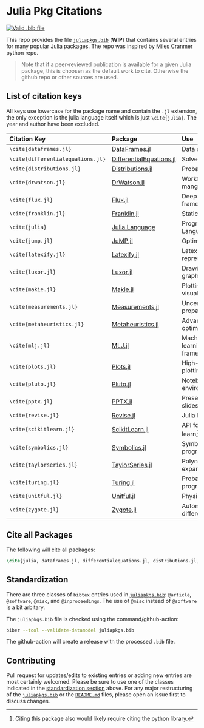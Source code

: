 # Julia Pkg Citations
[![Valid .bib file](https://github.com/stefanbringuier/JuliaPkgCitations/actions/workflows/biber-check.yml/badge.svg)](https://github.com/stefanbringuier/JuliaPkgCitations/actions/workflows/biber-check.yml)

This repo provides the file [`juliapkgs.bib`](juliapkgs.bib) (**WIP**) that contains several entries for many popular [Julia](https://julialang.org/) packages. The repo was inspired by [Miles Cranmer](https://github.com/MilesCranmer/python_citations) python repo.

> Note that if a peer-reviewed publication is available for a given Julia package, this is choosen as the default work to cite. Otherwise the github repo or other sources are used.

## List of citation keys

All keys use lowercase for the package name and contain the `.jl` extension, the only exception is the julia language itself which is just `\cite{julia}`. The year and author have been excluded.

| Citation Key                      | Package                                                                       | Use                        |
| :-------------------------------- | :---------------------------------------------------------------------------- | :------------------------- |
| `\cite{dataframes.jl}`            | [DataFrames.jl](https://github.com/JuliaData/DataFrames.jl)                   | Data structures            |
| `\cite{differentialequations.jl}` | [DifferentialEquations.jl](https://github.com/SciML/DifferentialEquations.jl) | Solver library             |
| `\cite{distributions.jl}`         | [Distributions.jl](https://github.com/JuliaStats/Distributions.jl)            | Probability                |
| `\cite{drwatson.jl}`              | [DrWatson.jl](https://github.com/JuliaDynamics/DrWatson.jl)                   | Workflow mangement         |
| `\cite{flux.jl}`                  | [Flux.jl](https://github.com/FluxML/Flux.jl)                                  | Deep learning framework    |
| `\cite{franklin.jl}`              | [Franklin.jl](https://github.com/tlienart/Franklin.jl)                        | Static websites            |
| `\cite{julia}`                    | [Julia Language](https://github.com/JuliaLang/julia)                          | Programming Language       |
| `\cite{jump.jl}`                  | [JuMP.jl](https://github.com/jump-dev/JuMP.jl)                                | Optimization               |
| `\cite{latexify.jl}`              | [Latexify.jl](https://github.com/korsbo/Latexify.jl)                          | Latex representations      |
| `\cite{luxor.jl}`                 | [Luxor.jl](https://github.com/JuliaGraphics/Luxor.jl)                         | Drawing graphics           |
| `\cite{makie.jl}`                 | [Makie.jl](https://github.com/MakieOrg/Makie.jl)                              | Plotting and visualization |
| `\cite{measurements.jl}`          | [Measurements.jl](https://github.com/JuliaPhysics/Measurements.jl)            | Uncertainty propagation    |
| `\cite{metaheuristics.jl}`        | [Metaheuristics.jl](https://github.com/jmejia8/Metaheuristics.jl)             | Advanced optimization      |
| `\cite{mlj.jl}`                   | [MLJ.jl](https://github.com/alan-turing-institute/MLJ.jl)                     | Machine learning framework |
| `\cite{plots.jl}`                 | [Plots.jl](https://github.com/JuliaPlots/Plots.jl)                            | High-level plotting        |
| `\cite{pluto.jl}`                 | [Pluto.jl](https://github.com/fonsp/Pluto.jl)                                 | Notebook environment       |
| `\cite{pptx.jl}`                  | [PPTX.jl](https://github.com/ASML-Labs/PPTX.jl)                               | Presentation slides        |
| `\cite{revise.jl}`                | [Revise.jl](https://github.com/timholy/Revise.jl)                             | Julia REPL tool            |
| `\cite{scikitlearn.jl}`           | [ScikitLearn.jl](https://github.com/cstjean/ScikitLearn.jl)                   | API for scikit-learn[^1]   |
| `\cite{symbolics.jl}`             | [Symbolics.jl](https://github.com/JuliaSymbolics/Symbolics.jl)                | Symbolic programming       |
| `\cite{taylorseries.jl}`          | [TaylorSeries.jl](https://github.com/JuliaDiff/TaylorSeries.jl)               | Polynomial expansion       |
| `\cite{turing.jl}`                | [Turing.jl](https://github.com/TuringLang/Turing.jl)                          | Probablistic programming   |
| `\cite{unitful.jl}`               | [Unitful.jl](https://github.com/PainterQubits/Unitful.jl)                     | Physical units             |
| `\cite{zygote.jl}`                | [Zygote.jl](https://github.com/FluxML/Zygote.jl)                              | Automatic differentiation  |

## Cite all Packages

The following will cite all packages:

```latex
\cite{julia, dataframes.jl, differentialequations.jl, distributions.jl, drwatson.jl, flux.jl, franklin.jl, jump.jl, latexify.jl, luxor.jl, makie.jl, measurements.jl, metaheuristics.jl, mlj.jl, plots.jl, pluto.jl, pptx.jl,scikitlearn.jl, symbolics.jl, taylorseries.jl, turing.jl, unitful.jl, zygote.jl} 
```

## Standardization

There are three classes of `bibtex` entries used in [`juliapkgs.bib`](juliapkgs.bib): `@article`, `@software`, `@misc`, and `@inproceedings`. The use of `@misc` instead of `@software` is a bit arbitary.

The `juliapkgs.bib` file is checked using the command/github-action:

```sh
biber --tool --validate-datamodel juliapkgs.bib
```

The github-action will create a release with the processed `.bib` file.

[^1]: Citing this package also would likely require citing the python library.

## Contributing

Pull request for updates/edits to existing entries or adding new entries are most certainly welcomed. Please be sure to use one of the classes indicated in the [standardization section](#standardization) above. For any major restructuring of the [`juliapkgs.bib`](juliapkgs.bib) or the [`README.md`](README.md) files, please open an issue first to discuss changes.

